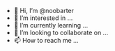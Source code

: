 - 👋 Hi, I’m @noobarter
- 👀 I’m interested in ...
- 🌱 I’m currently learning ...
- 💞️ I’m looking to collaborate on ...
- 📫 How to reach me ...

<!---
noobarter/noobarter is a ✨ special ✨ repository because its `README.md` (this file) appears on your GitHub profile.
You can click the Preview link to take a look at your changes.
---I AM TURKISH ARTER
